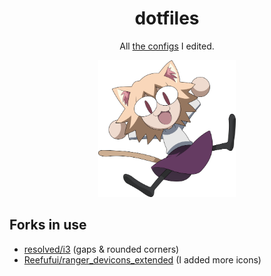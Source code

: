<div align="center">

# dotfiles

All [the configs](https://github.com/Reefufui/dotfiles)
I edited.

<img src="./.github/art.png" alt="art" width="220">
</div>

## Forks in use
- [resolved/i3](https://github.com/resloved/i3) (gaps & rounded corners)
- [Reefufui/ranger_devicons_extended](https://github.com/Reefufui/ranger_devicons_extended) (I added more icons)

